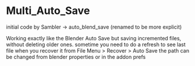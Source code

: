 # Multi_Auto_Save
initial code by Sambler -> auto_blend_save (renamed to be more explicit)

Working exactly like the Blender Auto Save but saving incremented files, without deleting older ones.
sometime you need to do a refresh to see last file when you recover it from File Menu > Recover > Auto Save
the path can be changed from blender properties or in the addon prefs
